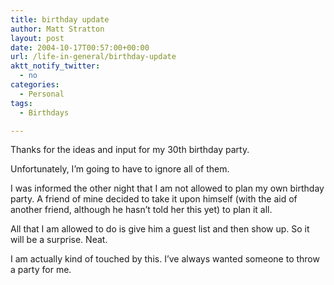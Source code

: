 ```yaml
---
title: birthday update
author: Matt Stratton
layout: post
date: 2004-10-17T00:57:00+00:00
url: /life-in-general/birthday-update
aktt_notify_twitter:
  - no
categories:
  - Personal
tags:
  - Birthdays

---
```

Thanks for the ideas and input for my 30th birthday party.

Unfortunately, I&#8217;m going to have to ignore all of them.

I was informed the other night that I am not allowed to plan my own birthday party. A friend of mine decided to take it upon himself (with the aid of another friend, although he hasn&#8217;t told her this yet) to plan it all.

All that I am allowed to do is give him a guest list and then show up. So it will be a surprise. Neat.

I am actually kind of touched by this. I&#8217;ve always wanted someone to throw a party for me.